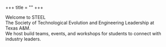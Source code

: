 +++
title = ""
+++

Welcome to STEEL  
The Society of Technological Evolution and Engineering Leadership at Texas A&M.  
We host build teams, events, and workshops for students to connect with industry leaders.